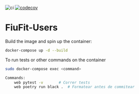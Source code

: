 ![ci](https://github.com/Fiufit-Grupo-10/python-template/actions/workflows/ci.yml/badge.svg)
[![codecov](https://codecov.io/gh/Fiufit-Grupo-10/python-template/branch/main/graph/badge.svg?token=0QRZ6NO0R1)](https://codecov.io/gh/Fiufit-Grupo-10/python-template)

# FiuFit-Users

Build the image and spin up the container:

```bash
docker-compose up -d --build
```

To run tests or other commands on the container

```bash
sudo docker-compose exec <command>
```

```bash
Commands:
	web pytest -v	    # Correr tests
	web poetry run black .  # Formatear antes de commitear 
```
